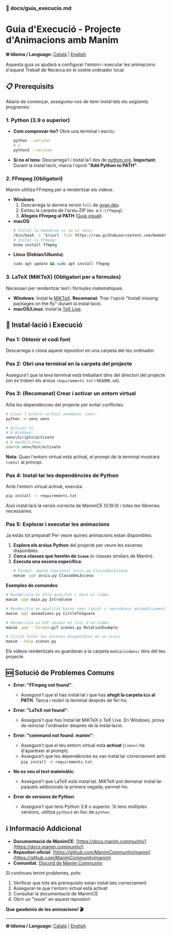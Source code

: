 ### 📄 docs/guia_execucio.md

# Guia d'Execució - Projecte d'Animacions amb Manim

**🌐 Idioma / Language:** [Català](guia_execucio.md) | [English](../en/installation_guide.md)

Aquesta guia us ajudarà a configurar l'entorn i executar les animacions d'aquest Treball de Recerca en el vostre ordinador local.

## 📋 Prerequisits

Abans de començar, assegureu-vos de tenir instal·lats els següents programes:

### 1. Python (3.9 o superior)

- **Com comprovar-ho?** Obre una terminal i escriu:
  ```bash
  python --version
  # o
  python3 --version
  ```
- **Si no el tens**: Descarrega'l i instal·la'l des de [python.org](https://www.python.org/downloads/). **Important**: Durant la instal·lació, marca l'opció **"Add Python to PATH"**.

### 2. FFmpeg (Obligatori)

Manim utilitza FFmpeg per a renderitzar els vídeos.

- **Windows**:
  1.  Descarrega la darrera versió `full` de [gyan.dev](https://www.gyan.dev/ffmpeg/builds/).
  2.  Extreu la carpeta de l'arxiu ZIP (ex. a `C:\ffmpeg`).
  3.  **Afegeix FFmpeg al PATH** ([Guia visual](https://www.architectryan.com/2018/03/17/add-to-the-path-on-windows-10/)).
- **macOS**:
  ```bash
  # Instal·la Homebrew si no el tens:
  /bin/bash -c "$(curl -fsSL https://raw.githubusercontent.com/Homebrew/install/HEAD/install.sh)"
  # Instal·la FFmpeg:
  brew install ffmpeg
  ```
- **Linux (Debian/Ubuntu)**:
  ```bash
  sudo apt update && sudo apt install ffmpeg
  ```

### 3. LaTeX (MiKTeX) (Obligatori per a fórmules)

Necessari per renderitzar text i fórmules matemàtiques.

- **Windows**: Instal·la [MiKTeX](https://miktex.org/download). **Recomanat**: Triar l'opció "Install missing packages on the fly" durant la instal·lació.
- **macOS/Linux**: Instal·la [TeX Live](https://www.tug.org/texlive/).

## 🚀 Instal·lació i Execució

### Pas 1: Obtenir el codi font

Descarrega o clona aquest repositori en una carpeta del teu ordinador.

### Pas 2: Obri una terminal en la carpeta del projecte

Assegura't que la teva terminal està treballant dins del directori del projecte (on es troben els arxius `requirements.txt` i `README.md`).

### Pas 3: (Recomanat) Crear i activar un entorn virtual

Aïlla les dependències del projecte per evitar conflictes.

```bash
# Crear l'entorn virtual anomenat 'venv'
python -m venv venv

# Activar-lo
# A Windows:
venv\Scripts\activate
# A macOS/Linux:
source venv/bin/activate
```

**Nota**: Quan l'entorn virtual està activat, el prompt de la terminal mostrarà `(venv)` al principi.

### Pas 4: Instal·lar les dependències de Python

Amb l'entorn virtual activat, executa:

```bash
pip install -r requirements.txt
```

Això instal·larà la versió correcta de ManimCE (0.19.0) i totes les llibreries necessàries.

### Pas 5: Explorar i executar les animacions

Ja estàs tot preparat! Per veure quines animacions estan disponibles:

1.  **Explora els arxius Python** del projecte per veure les escenes disponibles.
2.  **Cerca classes que heretin de `Scene`** (o classes similars de Manim).
3.  **Executa una escena específica**:
    ```bash
    # Format: manim [opcions] arxiu.py ClasseDeLEscena
    manim -pqh arxiu.py ClasseDeLEscena
    ```

**Exemples de comandes**:

```bash
# Renderitza en alta qualitat i obre el vídeo
manim -pqh main.py IntroScene

# Renderitza en qualitat baixa (més ràpid) i reprodueix automàticament
manim -pql animations.py CircleToSquare

# Renderitza un GIF animat en lloc d'un vídeo
manim -pqh --format=gif scenes.py RotationExample

# Llista totes les escenes disponibles en un arxiu
manim --help scenes.py
```

Els vídeos renderitzats es guardaran a la carpeta `media/videos/` dins del teu projecte.

## 🆘 Solució de Problemes Comuns

- **Error: "FFmpeg not found"**:

  - Assegura't que el has instal·lat i que has **afegit la carpeta `bin` al PATH**. Tanca i reobri la terminal després de fer-ho.

- **Error: "LaTeX not found"**:

  - Assegura't que has instal·lat MiKTeX o TeX Live. En Windows, prova de reiniciar l'ordinador després de la instal·lació.

- **Error: "command not found: manim"**:

  - Assegura't que el teu entorn virtual està **activat** (`(venv)` ha d'aparèixer al prompt).
  - Assegura't que les dependències es van instal·lar correctament amb `pip install -r requirements.txt`.

- **No es veu el text matemàtic**:

  - Assegura't que LaTeX està instal·lat. MiKTeX pot demanar instal·lar paquets addicionals la primera vegada; permet-ho.

- **Error de versions de Python**:
  - Assegura't que tens Python 3.9 o superior. Si tens múltiples versions, utilitza `python3` en lloc de `python`.

## ℹ️ Informació Addicional

- **Documentació de ManimCE**: [https://docs.manim.community/](https://docs.manim.community/)
- **Repositori oficial**: [https://github.com/ManimCommunity/manim](https://github.com/ManimCommunity/manim)
- **Comunitat**: [Discord de Manim Community](https://manim.community/discord)

Si continues tenint problemes, pots:

1.  Verificar que tots els prerequisits estan instal·lats correctament
2.  Assegurar-te que l'entorn virtual està activat
3.  Consultar la documentació de ManimCE
4.  Obrir un "issue" en aquest repositori

**Que gaudeixis de les animacions! 🎬**

---

**🌐 Idioma / Language:** [Català](guia_execucio.md) | [English](../en/installation_guide.md)
